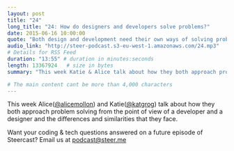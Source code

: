 ```yaml
---
layout: post
title: "24"
long_title: "24: How do designers and developers solve problems?"
date: 2015-06-16 10:00:00
quote: "Both design and development need their own ways of solving problems but ultimately it's about experimentation and perseverance."
audio_link: "http://steer-podcast.s3-eu-west-1.amazonaws.com/24.mp3"
# Details for RSS Feed
duration: "13:55" # duration in minutes:seconds
length: 13367924   # size in bytes
summary: "This week Katie & Alice talk about how they both approach problem solving from the point of view of a developer and a designer."

# The main content cant be more than 4,000 characters
---
```


This week Alice([@alicemollon](https://twitter.com/alicemollon)) and Katie([@katgrog](https://twitter.com/katgrog)) talk about how they both approach problem solving from the point of view of a developer and a designer and the differences and similarities that they face.

Want your coding & tech questions answered on a future episode of Steercast? Email us at [podcast@steer.me](mailto:podcast@steer.me)
